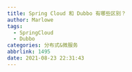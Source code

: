 ```yaml
---
title: Spring Cloud 和 Dubbo 有哪些区别？
author: Marlowe
tags:
  - SpringCloud
  - Dubbo
categories: 分布式&微服务
abbrlink: 1495
date: 2021-08-23 22:31:43
---
```



<!--more-->
